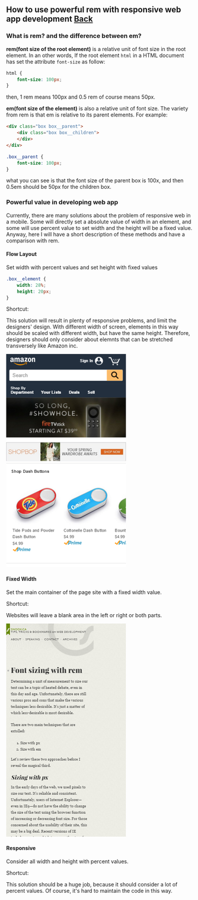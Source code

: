 ## How to use powerful rem with responsive web app development [Back](./qa.md)

### What is rem? and the difference between em?

**rem(font size of the root element)** is a relative unit of font size in the root element. In an other words, If the root element `html` in a HTML document has set the attribute `font-size` as follow:

```css
html {
    font-size: 100px;
}
```

then, 1 rem means 100px and 0.5 rem of course means 50px.

**em(font size of the element)** is also a relative unit of font size. The variety from rem is that em is relative to its parent elements. For example:

```html
<div class="box box__parent">
    <div class="box box__children">
    </div>
</div>
```

```css
.box__parent {
    font-size: 100px;
}
```

what you can see is that the font size of the parent box is 100x, and then 0.5em should be 50px for the children box.

### Powerful value in developing web app

Currently, there are many solutions about the problem of responsive web in a mobile. Some will directly set a absolute value of width in an element, and some will use percent value to set width and the height will be a fixed value. Anyway, here I will have a short description of these methods and have a comparison with rem.

#### Flow Layout

Set width with percent values and set height with fixed values

```css
.box__element {
    width: 28%;
    height: 20px;
}
```

Shortcut:

This solution will result in plenty of responsive problems, and limit the designers' design. With different width of screen, elements in this way should be scaled with different width, but have the same height. Therefore, designers should only consider about elemnts that can be stretched transversely like Amazon inc.

![](./amazon.png)

#### Fixed Width

Set the main container of the page site with a fixed width value.

Shortcut:

Websites will leave a blank area in the left or right or both parts.

![](./snook.png)

#### Responsive

Consider all width and height with percent values.

Shortcut:

This solution should be a huge job, because it should consider a lot of percent values. Of course, it's hard to maintain the code in this way.

